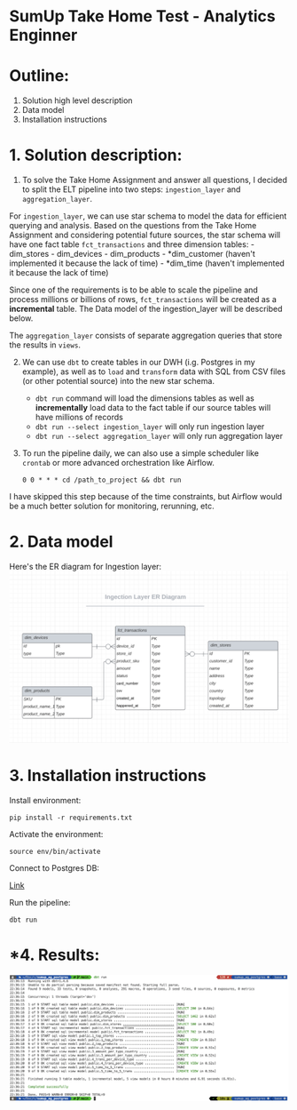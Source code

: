 # SumUp Take Home Test - Analytics Enginner

# Outline:
1. Solution high level description
2. Data model
3. Installation instructions

# 1. Solution description:
1. To solve the Take Home Assignment and answer all questions, I decided to split the ELT pipeline into two steps: `ingestion_layer` and `aggregation_layer`. 

For `ingestion_layer`, we can use star schema to model the data for efficient querying and analysis.
Based on the questions from the Take Home Assignment and considering potential future sources, the star schema will have one fact table `fct_transactions` and three dimension tables:
    - dim_stores 
    - dim_devices 
    - dim_products
    - *dim_customer (haven't implemented it because the lack of time)
    - *dim_time (haven't implemented it because the lack of time)

Since one of the requirements is to be able to scale the pipeline and process millions or billions of rows, `fct_transactions` will be created as a **incremental** table. The Data model of the ingestion_layer will be described below.

The `aggregation_layer` consists of separate aggregation queries that store the results in `views`.

2. We can use `dbt` to create tables in our DWH (i.g. Postgres in my example), as well as to `load` and `transform` data with SQL from CSV files (or other potential source) into the new star schema.
    - `dbt run` command will load the dimensions tables as well as **incrementally** load data to the fact table if our source tables will have millions of records
    - `dbt run --select ingestion_layer` will only run ingestion layer
    - `dbt run --select aggregation_layer` will only run aggregation layer

3. To run the pipeline daily, we can also use a simple scheduler like `crontab` or more advanced orchestration like Airflow. 

    ```
    0 0 * * * cd /path_to_project && dbt run
    ```

I have skipped this step because of the time constraints, but Airflow would be a much better solution for monitoring, rerunning, etc.

# 2. Data model

Here's the ER diagram for Ingestion layer:
![ER Diagram](ER_diagram.png)

# 3. Installation instructions

Install environment:

    pip install -r requirements.txt

Activate the environment:

    source env/bin/activate

Connect to Postgres DB:

[Link](https://docs.getdbt.com/reference/warehouse-setups/postgres-setup)

Run the pipeline:

    dbt run


# *4. Results:
![Final pipeline run](pipeline_run.png)